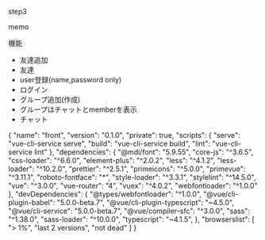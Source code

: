 step3

memo

機能

* 友達追加
* 友達
* user登録(name,password only)
* ログイン
* グループ追加(作成)
* グループはチャットとmemberを表示
* チャット

{
    "name": "front",
    "version": "0.1.0",
    "private": true,
    "scripts": {
      "serve": "vue-cli-service serve",
      "build": "vue-cli-service build",
      "lint": "vue-cli-service lint"
    },
    "dependencies": {
      "@mdi/font": "5.9.55",
      "core-js": "^3.6.5",
      "css-loader": "^6.6.0",
      "element-plus": "^2.0.2",
      "less": "^4.1.2",
      "less-loader": "^10.2.0",
      "prettier": "^2.5.1",
      "primeicons": "^5.0.0",
      "primevue": "^3.11.1",
      "roboto-fontface": "*",
      "style-loader": "^3.3.1",
      "stylelint": "^14.5.0",
      "vue": "^3.0.0",
      "vue-router": "4",
      "vuex": "^4.0.2",
      "webfontloader": "^1.0.0"
    },
    "devDependencies": {
      "@types/webfontloader": "^1.0.0",
      "@vue/cli-plugin-babel": "5.0.0-beta.7",
      "@vue/cli-plugin-typescript": "~4.5.0",
      "@vue/cli-service": "5.0.0-beta.7",
      "@vue/compiler-sfc": "^3.0.0",
      "sass": "^1.38.0",
      "sass-loader": "^10.0.0",
      "typescript": "~4.1.5",
    },
    "browserslist": [
      "> 1%",
      "last 2 versions",
      "not dead"
    ]
  }